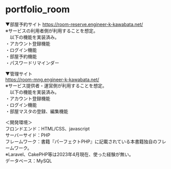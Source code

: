 # portfolio_room

▼部屋予約サイト
https://room-reserve.engineer-k-kawabata.net/  
※サービスの利用者側が利用することを想定。  
　以下の機能を実装済み。  
・アカウント登録機能  
・ログイン機能  
・部屋予約機能  
・パスワードリマインダー  

▼管理サイト  
https://room-mng.engineer-k-kawabata.net/  
※サービス提供者・運営側が利用することを想定。  
　以下の機能を実装済み。  
・アカウント登録機能  
・ログイン機能  
・部屋マスタの登録、編集機能  

＜開発環境＞  
フロンドエンド：HTML/CSS、javascript  
サーバーサイド：PHP  
フレームワーク：書籍『パーフェクトPHP』に記載されている本書籍独自のフレームワーク。  
※Laravel、CakePHP等は2023年4月現在、使った経験が無い。  
データベース：MySQL  
